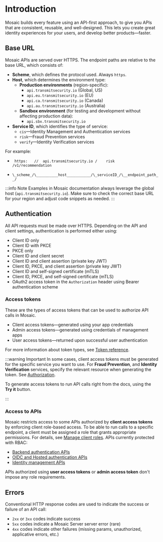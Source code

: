# Introduction

Mosaic builds every feature using an API-first approach, to give you APIs that are consistent, reusable, and well-designed. This lets you create great identity experiences for your users, and develop better products—faster.

## Base URL

Mosaic APIs are served over HTTPS. The endpoint paths are relative to the base URL, which consists of:

- **Scheme**, which defines the protocol used. Always `https`.
- **Host**, which determines the environment type:
    - **Production environments** (region-specific):
        - `api.transmitsecurity.io` (Global, US)
        - `api.eu.transmitsecurity.io` (EU)
        - `api.ca.transmitsecurity.io` (Canada)
        - `api.au.transmitsecurity.io` (Australia)
    - **Sandbox environment** (for testing and development without affecting production data):
        - `api.sbx.transmitsecurity.io`
- **Service ID**, which identifies the type of service:
    - `cis`&mdash;Identity Management and Authentication services
    - `risk`&mdash;Fraud Prevention services
    - `verify`&mdash;Identity Verification services

<!--For internal reference (Jan 3, 2024):
| Mosaic service | Global, US | EU (European Union)| CA (Canada) | AU (Australia) |
|------------------|------------|----|----|-----------|
| `cis`            | X | X | X | n/a |
| `webauthn` (SDK) | X | X | X | X |
| `risk`           | X | X | n/a | n/a |
| `verify`         | X | X | n/a | n/a |
| `xdv`            | X | n/a | n/a | n/a |

-->
For example:

- ` https:   //  api.transmitsecurity.io /    risk    /v1/recommendation`

- `\_scheme_/\__________host___________/\_serviceID_/\__endpoint_path__/`

:::info Note
Examples in Mosaic documentation always leverage the global host (`api.transmitsecurity.io`). Make sure to check the correct base URL for your region and adjust code snippets as needed.
:::

## Authentication
All API requests must be made over HTTPS. Depending on the API and client settings, authentication is performed either using:
- Client ID only
- Client ID with PKCE
- PKCE only
- Client ID and client secret
- Client ID and client assertion (private key JWT)
- Client ID, PKCE, and client assertion (private key JWT)
- Client ID and self-signed certificate (mTLS)
- Client ID, PKCE, and self-signed certificate (mTLS)
- OAuth2 access token in the `Authorization` header using Bearer authentication scheme

### Access tokens

These are the types of access tokens that can be used to authorize API calls in Mosaic.

- Client access tokens&mdash;generated using your app credentials
- Admin access tokens&mdash;generated using credentials of management apps
- User access tokens&mdash;returned upon successful user authentication

For more information about token types, see [Token reference](/openapi/token_reference.md).


:::warning Important
In some cases, client access tokens must be generated for the specific service you want to use. For **Fraud Prevention**, and **Identity Verification** services, specify the relevant resource when generating the token. See [Authorization](/openapi/token.page.yaml).

To generate access tokens to run API calls right from the docs, using the **Try it** button.

:::

### Access to APIs

Mosaic restricts access to some APIs authorized by **client access tokens** by enforcing client role-based access. To be able to run calls to a specific endpoint, a client must be assigned a role that grants appropriate permissions. For details, see [Manage client roles](/guides/user/manage_client_roles.md). APIs currently protected with RBAC:

- [Backend authentication APIs](/openapi/user/backend-one-time-login/)
- [OIDC and Hosted authentication APIs](/openapi/user/one-time-login/)
- [Identity management APIs](/openapi/user/user/)

APIs authorized using **user access tokens** or **admin access token** don't impose any role requirements.

## Errors

Conventional HTTP response codes are used to indicate the success or failure of an API call:
- `2xx` or `3xx` codes indicate success
- `5xx` codes indicate a Mosaic Server server error (rare)
- `4xx` codes indicate other failures (missing params, unauthorized, applicative errors, etc.)

